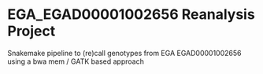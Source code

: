 # EGA_EGAD00001002656 Reanalysis Project
Snakemake pipeline to (re)call genotypes from EGA EGAD00001002656 using a bwa mem / GATK based approach
